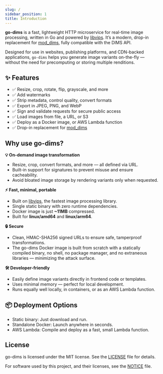 ```yaml
---
slug: /
sidebar_position: 1
title: Introduction
---
```


**go-dims** is a fast, lightweight HTTP microservice for real-time image processing, written in Go
and powered by [libvips](https://libvips.github.io/libvips/). It’s a modern, drop-in replacement for
[mod_dims](https://github.com/beetlebugorg/mod_dims), fully compatible with the DIMS API.

Designed for use in websites, publishing platforms, and CDN-backed applications, `go-dims` helps you
generate image variants on-the-fly — without the need for precomputing or storing multiple
renditions.

## ✨ Features
- ✅ Resize, crop, rotate, flip, grayscale, and more
- ✅ Add watermarks
- ✅ Strip metadata, control quality, convert formats
- ✅ Export in JPEG, PNG, and WebP
- ✅ Sign and validate requests for secure public access
- ✅ Load images from file, a URL, or S3
- ✅ Deploy as a Docker image, or AWS Lambda function
- ✅ Drop-in replacement for [mod_dims](https://github.com/beetlebugorg/mod_dims)

## Why use go-dims?

**💡 On-demand image transformation**

- Resize, crop, convert formats, and more — all defined via URL.
- Built-in support for signatures to prevent misuse and ensure cacheability.
- Avoid bloated image storage by rendering variants only when requested.

**⚡ Fast, minimal, portable**

- Built on [libvips](https://libvips.github.io/libvips/), the fastest image processing library.
- Single static binary with zero runtime dependencies.
- Docker image is just **~11MB** compressed.
- Built for **linux/amd64** and **linux/arm64**.

**🔒 Secure**
- Clean, HMAC-SHA256 signed URLs to ensure safe, tamperproof transformations.
- The go-dims Docker image is built from scratch with a statically compiled binary, no shell, no package manager, and no extraneous libraries — minimizing the attack surface.

**🛠 Developer-friendly**
- Easily define image variants directly in frontend code or templates.
- Uses minimal memory — perfect for local development.
- Runs equally well locally, in containers, or as an AWS Lambda function.

## 📦 Deployment Options
- Static binary: Just download and run.
- Standalone Docker: Launch anywhere in seconds.
- AWS Lambda: Compile and deploy as a fast, small Lambda function.

## License

go-dims is licensed under the MIT license. See the [LICENSE](https://github.com/beetlebugorg/go-dims/blob/main/LICENSE) file for details.

For software used by this project, and their licenses, see the [NOTICE](https://github.com/beetlebugorg/go-dims/blob/main/NOTICE) file.